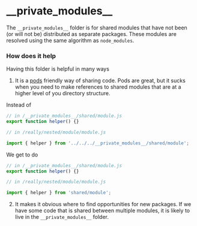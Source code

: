 # \_\_private\_modules\_\_

The `__private_modules__` folder is for shared modules that have not been (or will not be) distributed as separate packages. These modules are resolved using the same algorithm as `node_modules`.  

### How does it help
Having this folder is helpful in many ways

1. It is a [pods](./pods.md) friendly way of sharing code.
  Pods are great, but it sucks when you need to make references to shared modules that are at a higher level of you directory structure.
  
  Instead of
  
  ```javascript
  // in /__private_modules__/shared/module.js
  export function helper() {}
  
  // in /really/nested/module/module.js
  
  import { helper } from '../../../__private_modules__/shared/module';
  ```
  
  We get to do
  
  ```javascript
  // in /__private_modules__/shared/module.js
  export function helper() {}
  
  // in /really/nested/module/module.js
  
  import { helper } from 'shared/module';
  ```
  
2. It makes it obvious where to find opportunities for new packages. If we have some code that is shared between multiple modules, it is likely to live in the `__private_modules__` folder.
